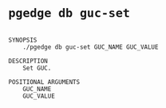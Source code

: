 # `pgedge db guc-set`

```text

SYNOPSIS
    ./pgedge db guc-set GUC_NAME GUC_VALUE

DESCRIPTION
    Set GUC.

POSITIONAL ARGUMENTS
    GUC_NAME
    GUC_VALUE

```
